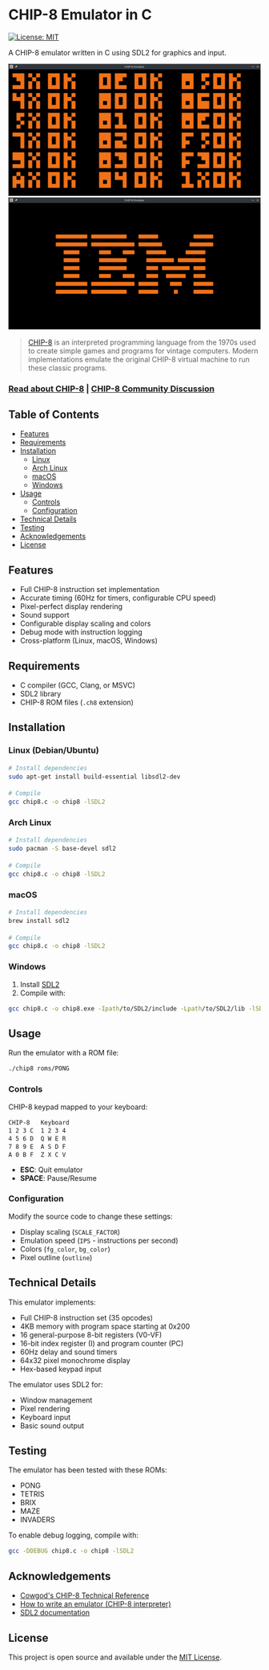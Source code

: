 # CHIP-8 Emulator in C

[![License: MIT](https://img.shields.io/badge/License-MIT-blue.svg)](https://opensource.org/licenses/MIT)

A CHIP-8 emulator written in C using SDL2 for graphics and input.

![alt text](assets/opcodes.png)
![alt text](assets/ibm.png)

> [CHIP-8](https://en.wikipedia.org/wiki/CHIP-8) is an interpreted programming language from the 1970s used to create simple games and programs for vintage computers. Modern implementations emulate the original CHIP-8 virtual machine to run these classic programs.

### [Read about CHIP-8](https://tobiasvl.github.io/blog/write-a-chip-8-emulator/) | [CHIP-8 Community Discussion](https://www.reddit.com/r/EmuDev/comments/6lgzzd/what_is_chip8_and_why_does_everyone_want_to/)

## Table of Contents

- [Features](#features)
- [Requirements](#requirements)
- [Installation](#installation)
  - [Linux](#linux)
  - [Arch Linux](#arch-linux)
  - [macOS](#macos)
  - [Windows](#windows)
- [Usage](#usage)
  - [Controls](#controls)
  - [Configuration](#configuration)
- [Technical Details](#technical-details)
- [Testing](#testing)
- [Acknowledgements](#acknowledgements)
- [License](#license)

## Features

- Full CHIP-8 instruction set implementation
- Accurate timing (60Hz for timers, configurable CPU speed)
- Pixel-perfect display rendering
- Sound support
- Configurable display scaling and colors
- Debug mode with instruction logging
- Cross-platform (Linux, macOS, Windows)

## Requirements

- C compiler (GCC, Clang, or MSVC)
- SDL2 library
- CHIP-8 ROM files (`.ch8` extension)

## Installation

### Linux (Debian/Ubuntu)

```bash
# Install dependencies
sudo apt-get install build-essential libsdl2-dev

# Compile
gcc chip8.c -o chip8 -lSDL2
```

### Arch Linux

```bash
# Install dependencies
sudo pacman -S base-devel sdl2

# Compile
gcc chip8.c -o chip8 -lSDL2
```

### macOS

```bash
# Install dependencies
brew install sdl2

# Compile
gcc chip8.c -o chip8 -lSDL2
```

### Windows

1. Install [SDL2](https://www.libsdl.org/download-2.0.php)
2. Compile with:
```bash
gcc chip8.c -o chip8.exe -Ipath/to/SDL2/include -Lpath/to/SDL2/lib -lSDL2main -lSDL2
```

## Usage

Run the emulator with a ROM file:
```bash
./chip8 roms/PONG
```

### Controls

CHIP-8 keypad mapped to your keyboard:

```
CHIP-8   Keyboard
1 2 3 C  1 2 3 4
4 5 6 D  Q W E R
7 8 9 E  A S D F
A 0 B F  Z X C V
```

- **ESC**: Quit emulator
- **SPACE**: Pause/Resume

### Configuration

Modify the source code to change these settings:

- Display scaling (`SCALE_FACTOR`)
- Emulation speed (`IPS` - instructions per second)
- Colors (`fg_color`, `bg_color`)
- Pixel outline (`outline`)

## Technical Details

This emulator implements:

- Full CHIP-8 instruction set (35 opcodes)
- 4KB memory with program space starting at 0x200
- 16 general-purpose 8-bit registers (V0-VF)
- 16-bit index register (I) and program counter (PC)
- 60Hz delay and sound timers
- 64x32 pixel monochrome display
- Hex-based keypad input

The emulator uses SDL2 for:
- Window management
- Pixel rendering
- Keyboard input
- Basic sound output

## Testing

The emulator has been tested with these ROMs:
- PONG
- TETRIS
- BRIX
- MAZE
- INVADERS

To enable debug logging, compile with:
```bash
gcc -DDEBUG chip8.c -o chip8 -lSDL2
```

## Acknowledgements

- [Cowgod's CHIP-8 Technical Reference](http://devernay.free.fr/hacks/chip8/C8TECH10.HTM)
- [How to write an emulator (CHIP-8 interpreter)](https://tobiasvl.github.io/blog/write-a-chip-8-emulator/)
- [SDL2 documentation](https://wiki.libsdl.org/SDL2/FrontPage)

## License

This project is open source and available under the [MIT License](LICENSE).